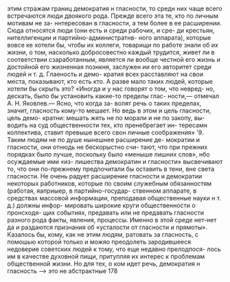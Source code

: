 этим стражам границ демократия н гласности, то средн
них чаще всего встречаются люди двоякого рода.
Прежде всего эта те, кто по личным мотивам не за-
ннтересован в гласности, а тем более в ее расширении.
Сюда относятся люди (они есть и среди рабочих, и сре-
ди крестьян, нителлигенции и партийно-администратнв-
ного аппарата), которые вовсе ке хотели бы, чтобы их
коллеги, товарищи по работе знали об их жизни, о том,
насколько добросовестно каждый трудится, живет ли в
соответствии сзаработанным, является ли вообще честной
его жизнь и достойной его жизненная познкня, заслужен
ии его авторитет среди людей н т. д. Глаеность и демо-
кратия всех расставляют на свои места, показывают, кто
есть кто. А разве мало таких людей, которые хотели бы
скрыть это? «Иногда и у нас говорят о том, что невред-
но, дескать, было бы установить какие-то пределы глас-
ности,— отмечал А. Н. Яковлев.— Ясно, что когда за-
волят речь о таких пределах, значит, гласность кому-то
мешает. Но ведь в этом и цель гласности, цель демо-
кратни: мешать жять не по морали и не по закопу, вы-
водить на суд общественности тех, кто пренебрегает ин-
тересамн коллектива, ставит превыше всего свон личные
соображения» '9.
Таким людям не по душе нынешнее расширение де-
мократии и гласности, они отнюдь не бескорыстно счи-
тают, что при прежних порядках было лучше, поскольку
было «меныше лишних слов», нбо осуждаемые ими «из-
лишества демократин и гласности» высвечивают то, что
они по-прежнему предпочитали бы оставить в тени, вне
света гласности.
Не очень радует расширение гласности и демократии
некоторых работников, которые по своим служебным
обязанностям (работая, яаприыер, в партийно-государ-
ственном аппарате, в средствах массовой информации,
преподавая общественные науки н т. д.) должны инфор-
мировать широкие круги общественности о пронсходя-
щих событиях, предавать или не предавать гласности
разного рода факты, явления, процессы. Именно в этой
среде нет-нет да и раздаются признания об «усталости
от гласности и прямоты». Казалось бы, кому, как не
этим людям, ратовать за гласность, с помошью которой
только и можяо преодолеть зародившееся недоверие
советских людей к тому, что еще недавно прелодпося-
лось им в качестве духовной пищи, притупляя их интерес
к проблемам общественной жизни. Но для тех, о ком
идет речь, демократия н гласность --> это не абстрактные
178
